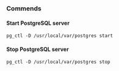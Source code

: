 ### Commends

#### Start PostgreSQL server
```
pg_ctl -D /usr/local/var/postgres start
```

#### Stop PostgreSQL server
```
pg_ctl -D /usr/local/var/postgres stop
```
